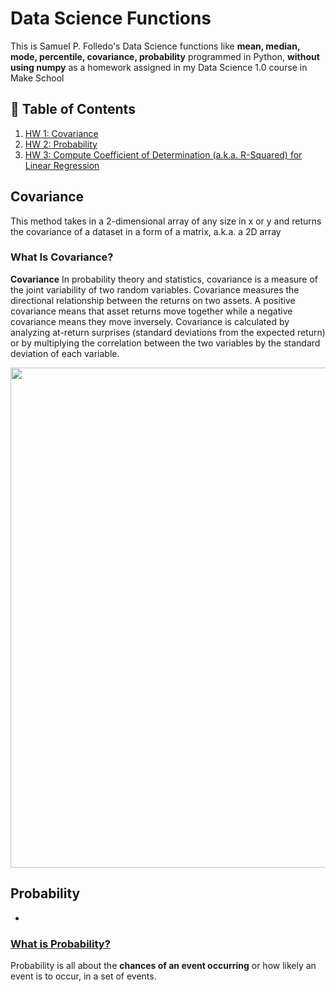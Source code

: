 # Data Science Functions
This is Samuel P. Folledo's Data Science functions like __mean, median, mode, percentile, covariance, probability__ programmed in Python, __without using numpy__ as a homework assigned in my Data Science 1.0 course in Make School

## 📖 Table of Contents
1. [HW 1: Covariance](https://github.com/SamuelFolledo/Data-Science-Functions/tree/master/CovarianceMatrix)
2. [HW 2: Probability](https://github.com/SamuelFolledo/Data-Science-Functions/tree/master/Probabilities)
3. [HW 3: Compute Coefficient of Determination (a.k.a. R-Squared) for Linear Regression](https://github.com/SamuelFolledo/Data-Science-Functions/tree/master/Linear%20Regression)

<a name="covariance"></a>
## Covariance 
This method takes in a 2-dimensional array of any size in x or y and returns the covariance of a dataset in a form of a matrix, a.k.a. a 2D array

### What Is Covariance?
__Covariance__ In probability theory and statistics, covariance is a measure of the joint variability of two random variables. Covariance measures the directional relationship between the returns on two assets. A positive covariance means that asset returns move together while a negative covariance means they move inversely. Covariance is calculated by analyzing at-return surprises (standard deviations from the expected return) or by multiplying the correlation between the two variables by the standard deviation of each variable.

<img src="https://github.com/SamuelFolledo/Math-Functions/blob/master/screenshots/covariance.png" width="800" height="800">

## Probability
- 

<a name="probability"></a>
### [What is Probability?](https://github.com/Make-School-Courses/QL-1.1/blob/master/Notebooks/Probability.ipynb)
Probability is all about the __chances of an event occurring__ or how likely an event is to occur, in a set of events.

